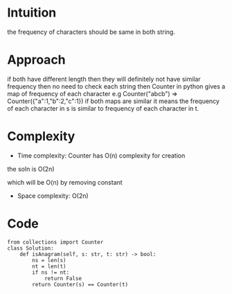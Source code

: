 # Intuition
the frequency of characters should be same in both string.

# Approach
if both have different length then they will definitely not have similar frequency then no need to check each string
then Counter in python gives a map of frequency of each character
e.g Counter("abcb") => Counter({"a":1,"b":2,"c":1})
if both maps are similar it means the frequency of each character in s is similar to frequency of each character in t.

# Complexity
- Time complexity:
Counter has O(n) complexity for creation

the soln is O(2n)

which will be O(n) by removing constant

- Space complexity:
O(2n)
# Code
```
from collections import Counter
class Solution:
    def isAnagram(self, s: str, t: str) -> bool:
        ns = len(s)
        nt = len(t)
        if ns != nt:
            return False
        return Counter(s) == Counter(t)   
        
```